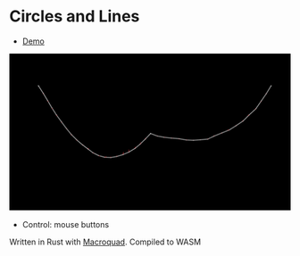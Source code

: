 # Circles and Lines

* [Demo](https://zotho.github.io/projects/circles_lines/)

[![Demo](https://raw.githubusercontent.com/zotho/zotho.github.io/master/projects/circles_lines/screenshot.png)](https://zotho.github.io/projects/circles_lines/)

* Control: mouse buttons

Written in Rust with [Macroquad](https://github.com/not-fl3/macroquad). Compiled to WASM